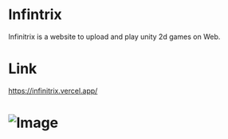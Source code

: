 # Infintrix

Infinitrix is a website to upload and play unity 2d games on Web.

# Link

https://infinitrix.vercel.app/

# ![Image](https://user-images.githubusercontent.com/103368827/227799775-9d37c7f4-2927-4f8a-b303-e20e9edf23d6.png)
